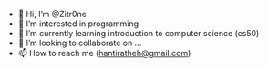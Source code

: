 - 👋 Hi, I’m @Zitr0ne
- 👀 I’m interested in programming
- 🌱 I’m currently learning introduction to computer science (cs50)
- 💞️ I’m looking to collaborate on ...
- 📫 How to reach me (hantiratheh@gmail.com)

<!---
Zitr0ne/Zitr0ne is a ✨ special ✨ repository because its `README.md` (this file) appears on your GitHub profile.
You can click the Preview link to take a look at your changes.
--->
